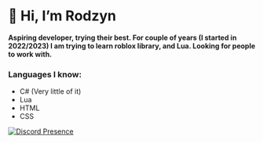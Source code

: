 # :wave: Hi, I’m Rodzyn

**Aspiring developer, trying their best. For couple of years (I started in 2022/2023) I am trying to learn roblox library, and Lua. Looking for people to work with.**

### Languages I know:
- C# (Very little of it)
- Lua
- HTML
- CSS

[![Discord Presence](https://lanyard.cnrad.dev/api/696051326529961984)](https://discord.com/users/696051326529961984)
